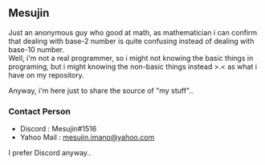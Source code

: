 ## Mesujin
Just an anonymous guy who good at math, as mathematician i can confirm that dealing with base-2 number is quite confusing instead of dealing with base-10 number. <br/>
Well, i'm not a real programmer, so i might not knowing the basic things in programing, but i might knowing the non-basic things instead >.< as what i have on my repository. <br/>

Anyway, i'm here just to share the source of "my stuff"..

### Contact Person
- Discord : Mesujin#1516
- Yahoo Mail : mesujin.imano@yahoo.com

I prefer Discord anyway..
